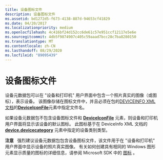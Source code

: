 ```yaml
---
title: 设备图标文件
description: 设备图标文件
ms.assetid: bd1272d5-f673-4138-887d-94653cf41829
ms.date: 04/20/2017
ms.localizationpriority: medium
ms.openlocfilehash: 4c416bf24d152cc6de61c57e951ccf12117e5e6e
ms.sourcegitcommit: 4db5f9874907c405c59aaad7bcc28c7ba8280150
ms.translationtype: MT
ms.contentlocale: zh-CN
ms.lasthandoff: 08/29/2020
ms.locfileid: "89095439"
---
```

# <a name="device-icon-file"></a>设备图标文件


设备元数据包可以在 "设备和打印机" 用户界面中包含一个照片真实的图像（或图标），表示设备。 该图像存储在图标文件中，并且必须在包的[DEVICEINFO XML 文档](deviceinfo-xml-document.md)的[**DeviceIconFile**](/previous-versions/windows/hardware/metadata/ff541123(v=vs.85))元素中指定文件名。

如果设备元数据包不包含设备图标文件和 [**DeviceIconFile**](/previous-versions/windows/hardware/metadata/ff541123(v=vs.85)) 元素，则设备和打印机用户界面将显示该设备的默认图标。 此图标基于在 DeviceInfo XML 文档的 [**device.devicecategory**](/previous-versions/windows/hardware/metadata/ff541101(v=vs.85)) 元素中指定的设备类别类型。

**注意**   强烈建议设备元数据包包含设备图标文件，该文件用于在 "设备和打印机" 用户界面中显示设备的照片真实图像。 有关如何创建具有相同的 Windows 图形元素显示质量的图标的详细信息，请参阅 Microsoft SDK 中的 [图标](/visualstudio/extensibility/ux-guidelines/images-and-icons-for-visual-studio?view=vs-2017) 。

 

 

